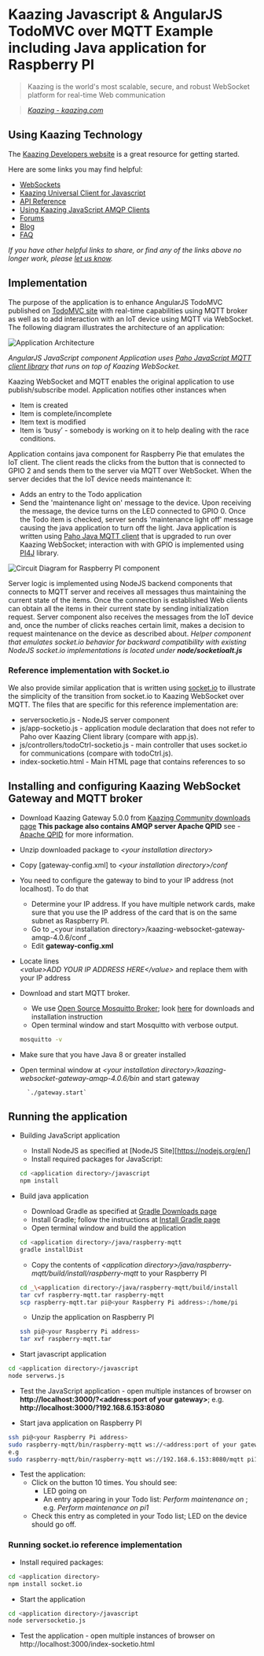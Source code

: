 # Kaazing Javascript & AngularJS TodoMVC over MQTT Example including Java application for Raspberry PI

> Kaazing is the world's most scalable, secure, and robust WebSocket platform for real-time Web communication

> _[Kaazing - kaazing.com][1]_


## Using Kaazing Technology
The [Kaazing Developers website][2] is a great resource for getting started.

Here are some links you may find helpful:

* [WebSockets][3]
* [Kaazing Universal Client for Javascript][4]
* [API Reference][5]
* [Using Kaazing JavaScript AMQP Clients][6]
* [Forums][7]
* [Blog][8]
* [FAQ][9]


_If you have other helpful links to share, or find any of the links above no longer work, please [let us know][10]._

## Implementation
The purpose of the application is to enhance AngularJS TodoMVC published on [TodoMVC site](http://todomvc.com/examples/angularjs/#/) with real-time capabilities using MQTT broker as well as to add interaction with an IoT device using MQTT via WebSocket.
The following diagram illustrates the architecture of an application:

![Application Architecture](application-architecture.png?raw=true "Application Architecture")

_AngularJS JavaScript component Application uses [Paho JavaScript MQTT client library](https://eclipse.org/paho/clients/js/) that runs on top of Kaazing WebSocket._

Kaazing WebSocket and MQTT enables the original application to use publish/subscribe model. Application notifies other instances when
- Item is created
- Item is complete/incomplete
- Item text is modified
- Item is ‘busy’ - somebody is working on it to help dealing with the race conditions.

Application contains java component for Raspberry Pie that emulates the IoT client. The client reads the clicks from the button that is connected to GPIO 2 and sends them to the server via MQTT over WebSocket. When the server decides that the IoT device needs maintenance it:
- Adds an entry to the Todo application
- Send the 'maintenance light on' message to the device. 
Upon receiving the message, the device turns on the LED connected to GPIO 0.
Once the Todo item is checked, server sends 'maintenance light off' message causing the java application to turn off the light. 
Java application is written using [Paho Java MQTT client](https://projects.drogon.net/raspberry-pi/wiringpi/pins/) that is upgraded to run over Kaazing WebSocket; interaction with with GPIO is implemented using [PI4J](http://pi4j.com) library.
 
![Circuit Diagram for Raspberry PI component](raspberry-wiring.png?raw=true "Circuit Diagram for Raspberry PI component")


Server logic is implemented using NodeJS backend components that connects to MQTT server and receives all messages thus maintaining the current state of the items. Once the connection is established Web clients can obtain all the items in their current state by sending initialization request. Server component also receives the messages from the IoT device and, once the number of clicks reaches certain limit, makes a decision to request maintenance on the device as described about. 
_Helper component that emulates socket.io behavior for backward compatibility with existing NodeJS socket.io implementations is located under **node/socketioalt.js**_



### Reference implementation with Socket.io
We also provide similar application that is written using [socket.io](http://socket.io) to illustrate the simplicity of the transition from socket.io to Kaazing WebSocket over MQTT. 
The files that are specific for this reference implementation are:
- serversocketio.js - NodeJS server component
- js/app-socketio.js - application module declaration that does not refer to Paho over Kaazing Client library (compare with app.js).
- js/controllers/todoCtrl-socketio.js - main controller that uses socket.io for communications (compare with todoCtrl.js).
- index-socketio.html - Main HTML page that contains references to so


## Installing and configuring Kaazing WebSocket Gateway and MQTT broker
- Download Kaazing Gateway 5.0.0 from [Kaazing Community downloads page][11] 
	**This package also contains AMQP server Apache QPID** see - [Apache QPID][12] for more information.
- Unzip downloaded package to _\<your installation directory\>_
- Copy [gateway-config.xml] to _\<your installation directory\>/conf_
- You need to configure the gateway to bind to your IP address (not localhost). To do that
	- Determine your IP address. If you have multiple network cards, make sure that you use the IP address of the card that is on the same subnet as Raspberry PI.
	- Go to _\<your installation directory\>/kaazing-websocket-gateway-amqp-4.0.6/conf _
	- Edit __gateway\-config.xml__
- Locate lines  
		_\<value>ADD YOUR IP ADDRESS HERE\</value>_
and replace them with your IP address
- Download and start MQTT broker.
	- We use [Open Source Mosquitto Broker](http://mosquitto.org/); look [here](http://mosquitto.org/download/) for downloads and installation instruction
	- Open terminal window and start Mosquitto with verbose output. 
	
	```bash
	mosquitto -v
	```
- Make sure that you have Java 8 or greater installed
- Open terminal window at _\<your installation directory\>/kaazing-websocket-gateway-amqp-4.0.6/bin_ and start gateway  

		`./gateway.start`
	
## Running the application
- Building JavaScript application
	- Install NodeJS as specified at [NodeJS Site][https://nodejs.org/en/]
	- Install required packages for JavaScript:

	```bash
	cd <application directory>/javascript
	npm install 
	```
- Build java application
	- Download Gradle as specified at [Gradle Downloads page](http://gradle.org/gradle-download/)
	- Install Gradle; follow the instructions at [Install Gradle page](https://docs.gradle.org/current/userguide/installation.html/)
	- Open terminal window and build the application
	
	```bash
	cd <application directory>/java/raspberry-mqtt
	gradle installDist
	```
	- Copy the contents of _\<application directory>/java/raspberry-mqtt/build/install/raspberry-mqtt_ to your Raspberry PI
	
	```bash
	cd _\<application directory>/java/raspberry-mqtt/build/install
	tar cvf raspberry-mqtt.tar raspberry-mqtt
	scp raspberry-mqtt.tar pi@<your Raspberry Pi address>:/home/pi
	```
	
	- Unzip the application on Raspberry PI
	
	```bash
	ssh pi@<your Raspberry Pi address>
	tar xvf raspberry-mqtt.tar
	```
	

- Start javascript application

```bash
cd <application directory>/javascript
node serverws.js
```

- Test the JavaScript application - open multiple instances of browser on __http://localhost:3000/?<address:port of your gateway>__; e.g. __http://localhost:3000/?192.168.6.153:8080__

- Start java application on Raspberry PI

```bash
ssh pi@<your Raspberry Pi address>
sudo raspberry-mqtt/bin/raspberry-mqtt ws://<address:port of your gateway>/mqtt <any device id>
e.g
sudo raspberry-mqtt/bin/raspberry-mqtt ws://192.168.6.153:8080/mqtt pi1
```

- Test the application:
	- Click on the button 10 times. You should see:
		- LED going on
		- An entry appearing in your Todo list: _Perform maintenance on <your device id>_; e.g. _Perform maintenance on pi1_
	- Check this entry as completed in your Todo list; LED on the device should go off.
	


### Running socket.io reference implementation
- Install required packages:

```bash
cd <application directory>
npm install socket.io
```
- Start the application

```bash
cd <application directory>/javascript
node serversocketio.js
```

- Test the application - open multiple instances of browser on http://localhost:3000/index-socketio.html



[1]:	http://kaazing.com/
[2]:	http://developer.kaazing.com/
[3]:	http://websocket.org
[4]:	https://github.com/kaazing/universal-client/tree/develop/javascript
[5]:	http://developer.kaazing.com/documentation/amqp/4.0/apidoc/client/javascript/amqp/index.html
[6]:	http://developer.kaazing.com/documentation/amqp/4.0/dev-js/p_dev_js_client.html
[7]:	http://developer.kaazing.com/forums/
[8]:	http://blog.kaazing.com/
[9]:	http://developer.kaazing.com/documentation/faq.html
[10]:	https://github.com/kaazing/tutorials/issues
[11]:	http://kaazing.org/download/
[12]:	https://qpid.apache.org/
